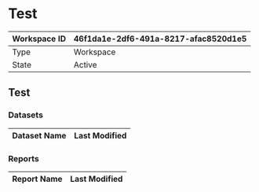 



# Test

|Workspace ID|46f1da1e-2df6-491a-8217-afac8520d1e5|
| :--- | :--- |
|Type|Workspace|
|State|Active|

## Test

### Datasets

|Dataset Name|Last Modified|
| :--- | :--- |

### Reports

|Report Name|Last Modified|
| :--- | :--- |
